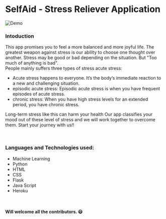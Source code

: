 # SelfAid - Stress Reliever Application
![Demo](https://github.com/aakriti1318/SelfAid/blob/main/video_self.gif)
<br> 
<h3>Intoduction</h3>
This app promises you to feel a more balanced and more joyful life. The greatest weapon against stress is our ability to choose one thought over another. Stress may be good or bad depending on the situation. But "Too much of anything is bad". <br>
People mainly suffers three types of stress acute stress:
<ul>
  <li> Acute stress happens to everyone. It’s the body’s immediate reaction to a new and challenging situation.</li> 
  <li> episodic acute stress: Episodic acute stress is when you have frequent episodes of acute stress. </li> 
  <li>chronic stress: When you have high stress levels for an extended period, you have chronic stress.</li> 
 </ul>
 <p>Long-term stress like this can harm your health Our app classifies your mood out of these level of stress and we will work together to overcome them. Start your journey with us!!</p>
 
 <br>
 <h3> Languages and Technologies used: </h3>
 <ul>
  <li>Machine Learning</li>
  <li>Python</li>
  <li>HTML</li>
  <li>CSS</li>
  <li>Flask</li>
  <li>Java Script</li>
  <li>Heroku</li>
 </ul>
 <br>
 <h4> Will welcome all the contributors. 😃</h4>
